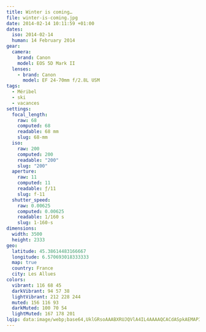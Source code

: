 ```yaml
---
title: Winter is coming…
file: winter-is-coming.jpg
date: 2014-02-14 10:11:59 +01:00
dates:
  iso: 2014-02-14
  human: 14 February 2014
gear:
  camera:
    brand: Canon
    model: EOS 5D Mark II
  lenses:
    - brand: Canon
      model: EF 24-70mm f/2.8L USM
tags:
  - Méribel
  - ski
  - vacances
settings:
  focal_length:
    raw: 68
    computed: 68
    readable: 68 mm
    slug: 68-mm
  iso:
    raw: 200
    computed: 200
    readable: "200"
    slug: "200"
  aperture:
    raw: 11
    computed: 11
    readable: ƒ/11
    slug: f-11
  shutter_speed:
    raw: 0.00625
    computed: 0.00625
    readable: 1/160 s
    slug: 1-160-s
dimensions:
  width: 3500
  height: 2333
geo:
  latitude: 45.38614483166667
  longitude: 6.570693018333333
  map: true
  country: France
  city: Les Allues
colors:
  vibrant: 116 68 45
  darkVibrant: 94 57 38
  lightVibrant: 212 228 244
  muted: 156 116 93
  darkMuted: 100 70 54
  lightMuted: 167 178 201
lqip: data:image/webp;base64,UklGRsoAAABXRUJQVlA4IL4AAAAQCACdASpkAEMAP3G01mA0rqwlpnbZcpAuCWcA1FAqD8It4Auy+DwNRJiBPsbCKkwWEorRSzpEMNVxndUETn3qGqHXv+xdfnOAAP7rB2v7E0xXpWStvajN8ID7jJIZ7Ryy1DOwXo+NnpGVJHCR3xVCJg4u75sgjpX5VBp/KPWl1t41HNLeGxWh3Eh8WLFi6xrUgkNieFB1/7nJKSWBxDEQBfl6iRNh3nTPfwIj/0m3dxi+H0XlyAfHkCAAAAAA
---
```



